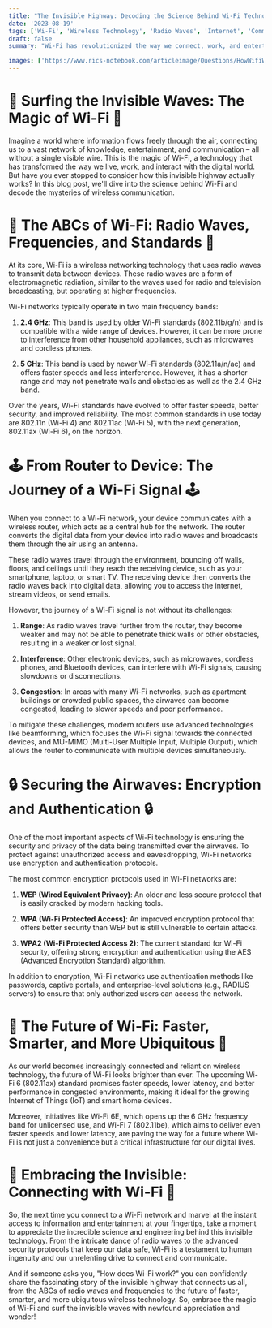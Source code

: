 ```yaml
---
title: "The Invisible Highway: Decoding the Science Behind Wi-Fi Technology"
date: '2023-08-19' 
tags: ['Wi-Fi', 'Wireless Technology', 'Radio Waves', 'Internet', 'Communication','Questions']
draft: false
summary: "Wi-Fi has revolutionized the way we connect, work, and entertain ourselves, offering a seamless and convenient way to access the internet without the constraints of wires or cables. But have you ever wondered how this invisible technology actually works? In this blog post, we unravel the science behind Wi-Fi and explore the fascinating world of wireless communication."

images: ['https://www.rics-notebook.com/articleimage/Questions/HowWifiWorks.webp']
---
```


# 📶 Surfing the Invisible Waves: The Magic of Wi-Fi 📶

Imagine a world where information flows freely through the air, connecting us to a vast network of knowledge, entertainment, and communication – all without a single visible wire. This is the magic of Wi-Fi, a technology that has transformed the way we live, work, and interact with the digital world. But have you ever stopped to consider how this invisible highway actually works? In this blog post, we'll dive into the science behind Wi-Fi and decode the mysteries of wireless communication.

# 🌈 The ABCs of Wi-Fi: Radio Waves, Frequencies, and Standards 🌈

At its core, Wi-Fi is a wireless networking technology that uses radio waves to transmit data between devices. These radio waves are a form of electromagnetic radiation, similar to the waves used for radio and television broadcasting, but operating at higher frequencies.

Wi-Fi networks typically operate in two main frequency bands:

1. **2.4 GHz**: This band is used by older Wi-Fi standards (802.11b/g/n) and is compatible with a wide range of devices. However, it can be more prone to interference from other household appliances, such as microwaves and cordless phones.

2. **5 GHz**: This band is used by newer Wi-Fi standards (802.11a/n/ac) and offers faster speeds and less interference. However, it has a shorter range and may not penetrate walls and obstacles as well as the 2.4 GHz band.

Over the years, Wi-Fi standards have evolved to offer faster speeds, better security, and improved reliability. The most common standards in use today are 802.11n (Wi-Fi 4) and 802.11ac (Wi-Fi 5), with the next generation, 802.11ax (Wi-Fi 6), on the horizon.

# 🕹️ From Router to Device: The Journey of a Wi-Fi Signal 🕹️

When you connect to a Wi-Fi network, your device communicates with a wireless router, which acts as a central hub for the network. The router converts the digital data from your device into radio waves and broadcasts them through the air using an antenna.

These radio waves travel through the environment, bouncing off walls, floors, and ceilings until they reach the receiving device, such as your smartphone, laptop, or smart TV. The receiving device then converts the radio waves back into digital data, allowing you to access the internet, stream videos, or send emails.

However, the journey of a Wi-Fi signal is not without its challenges:

1. **Range**: As radio waves travel further from the router, they become weaker and may not be able to penetrate thick walls or other obstacles, resulting in a weaker or lost signal.

2. **Interference**: Other electronic devices, such as microwaves, cordless phones, and Bluetooth devices, can interfere with Wi-Fi signals, causing slowdowns or disconnections.

3. **Congestion**: In areas with many Wi-Fi networks, such as apartment buildings or crowded public spaces, the airwaves can become congested, leading to slower speeds and poor performance.

To mitigate these challenges, modern routers use advanced technologies like beamforming, which focuses the Wi-Fi signal towards the connected devices, and MU-MIMO (Multi-User Multiple Input, Multiple Output), which allows the router to communicate with multiple devices simultaneously.

# 🔒 Securing the Airwaves: Encryption and Authentication 🔒

One of the most important aspects of Wi-Fi technology is ensuring the security and privacy of the data being transmitted over the airwaves. To protect against unauthorized access and eavesdropping, Wi-Fi networks use encryption and authentication protocols.

The most common encryption protocols used in Wi-Fi networks are:

1. **WEP (Wired Equivalent Privacy)**: An older and less secure protocol that is easily cracked by modern hacking tools.

2. **WPA (Wi-Fi Protected Access)**: An improved encryption protocol that offers better security than WEP but is still vulnerable to certain attacks.

3. **WPA2 (Wi-Fi Protected Access 2)**: The current standard for Wi-Fi security, offering strong encryption and authentication using the AES (Advanced Encryption Standard) algorithm.

In addition to encryption, Wi-Fi networks use authentication methods like passwords, captive portals, and enterprise-level solutions (e.g., RADIUS servers) to ensure that only authorized users can access the network.

# 🚀 The Future of Wi-Fi: Faster, Smarter, and More Ubiquitous 🚀

As our world becomes increasingly connected and reliant on wireless technology, the future of Wi-Fi looks brighter than ever. The upcoming Wi-Fi 6 (802.11ax) standard promises faster speeds, lower latency, and better performance in congested environments, making it ideal for the growing Internet of Things (IoT) and smart home devices.

Moreover, initiatives like Wi-Fi 6E, which opens up the 6 GHz frequency band for unlicensed use, and Wi-Fi 7 (802.11be), which aims to deliver even faster speeds and lower latency, are paving the way for a future where Wi-Fi is not just a convenience but a critical infrastructure for our digital lives.

# 📡 Embracing the Invisible: Connecting with Wi-Fi 📡

So, the next time you connect to a Wi-Fi network and marvel at the instant access to information and entertainment at your fingertips, take a moment to appreciate the incredible science and engineering behind this invisible technology. From the intricate dance of radio waves to the advanced security protocols that keep our data safe, Wi-Fi is a testament to human ingenuity and our unrelenting drive to connect and communicate.

And if someone asks you, "How does Wi-Fi work?" you can confidently share the fascinating story of the invisible highway that connects us all, from the ABCs of radio waves and frequencies to the future of faster, smarter, and more ubiquitous wireless technology. So, embrace the magic of Wi-Fi and surf the invisible waves with newfound appreciation and wonder!